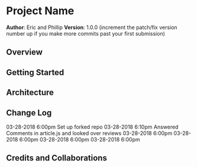 # Project Name

**Author**: Eric and Phillip
**Version**: 1.0.0 (increment the patch/fix version number up if you make more commits past your first submission)

## Overview
<!-- Provide a high level overview of what this application is and why you are building it, beyond the fact that it's an assignment for a Code Fellows 301 class. (i.e. What's your problem domain?) -->

## Getting Started
<!-- What are the steps that a user must take in order to build this app on their own machine and get it running? -->

## Architecture
<!-- Provide a detailed description of the application design. What technologies (languages, libraries, etc) you're using, and any other relevant design information. -->

## Change Log
<!-- Use this are to document the iterative changes made to your application as each feature is successfully implemented. Use time stamps. Here's an examples: -->

03-28-2018 6:00pm Set up forked repo
03-28-2018 6:10pm Answered Comments in article.js and looked over reviews
03-28-2018 6:00pm
03-28-2018 6:00pm
03-28-2018 6:00pm
03-28-2018 6:00pm

## Credits and Collaborations
<!-- Give credit (and a link) to other people or resources that helped you build this application. -->
